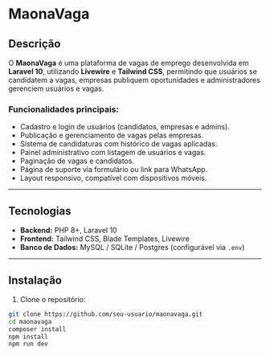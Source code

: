 # MaonaVaga

## Descrição

O **MaonaVaga** é uma plataforma de vagas de emprego desenvolvida em **Laravel 10**, utilizando **Livewire** e **Tailwind CSS**, permitindo que usuários se candidatem a vagas, empresas publiquem oportunidades e administradores gerenciem usuários e vagas.  

### Funcionalidades principais:
- Cadastro e login de usuários (candidatos, empresas e admins).  
- Publicação e gerenciamento de vagas pelas empresas.  
- Sistema de candidaturas com histórico de vagas aplicadas.  
- Painel administrativo com listagem de usuários e vagas.  
- Paginação de vagas e candidatos.  
- Página de suporte via formulário ou link para WhatsApp.  
- Layout responsivo, compatível com dispositivos móveis.  

---

## Tecnologias

- **Backend:** PHP 8+, Laravel 10  
- **Frontend:** Tailwind CSS, Blade Templates, Livewire  
- **Banco de Dados:** MySQL / SQLite / Postgres (configurável via `.env`)  

---

## Instalação

1. Clone o repositório:
```bash
git clone https://github.com/seu-usuario/maonavaga.git
cd maonavaga
composer install
npm install
npm run dev
